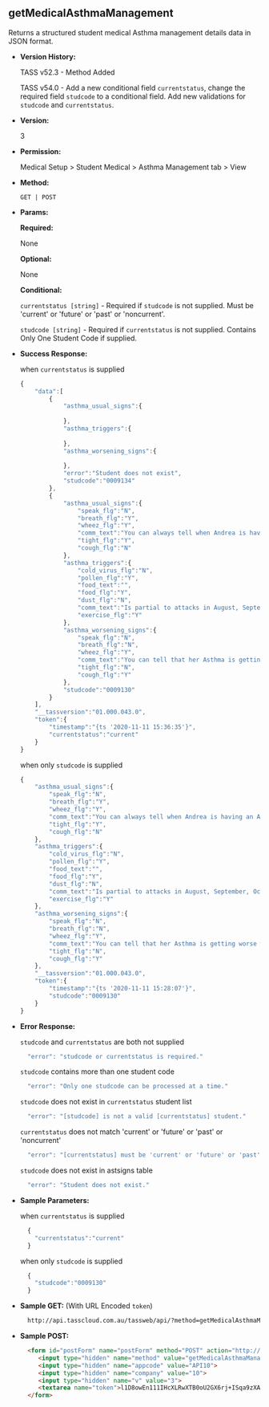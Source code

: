 **getMedicalAsthmaManagement**
----
  Returns a structured student medical Asthma management details data in JSON format.
  
* **Version History:**

  TASS v52.3 - Method Added

  TASS v54.0 - Add a new conditional field `currentstatus`, change the required field `studcode` to a conditional field. Add new validations for `studcode` and `currentstatus`.

* **Version:**

  3

* **Permission:**

  Medical Setup > Student Medical > Asthma Management tab > View

* **Method:**

  `GET | POST`
  
*  **Params:**

   **Required:**
 
   None

   **Optional:**

   None

   **Conditional:**

    `currentstatus [string]` - Required if `studcode` is not supplied. Must be 'current' or 'future' or 'past' or 'noncurrent'.

    `studcode [string]` - Required if `currentstatus` is not supplied. Contains Only One Student Code if supplied.

* **Success Response:**

    when `currentstatus` is supplied
    ```javascript
    {
        "data":[
            {
                "asthma_usual_signs":{
                    
                },
                "asthma_triggers":{
                    
                },
                "asthma_worsening_signs":{
                    
                },
                "error":"Student does not exist",
                "studcode":"0009134"
            },
            {
                "asthma_usual_signs":{
                    "speak_flg":"N",
                    "breath_flg":"Y",
                    "wheez_flg":"Y",
                    "comm_text":"You can always tell when Andrea is having an Asthma attack.  First she starts wheezing like an old steam train.  This could go on for some time and become quite significant.  Sometimes she coughs x200",
                    "tight_flg":"Y",
                    "cough_flg":"N"
                },
                "asthma_triggers":{
                    "cold_virus_flg":"N",
                    "pollen_flg":"Y",
                    "food_text":"",
                    "food_flg":"Y",
                    "dust_flg":"N",
                    "comm_text":"Is partial to attacks in August, September, October, November, December and January.  However she is also prone to attacks in February, March, April, May, June and July.  The weather also impacts x200",
                    "exercise_flg":"Y"
                },
                "asthma_worsening_signs":{
                    "speak_flg":"N",
                    "breath_flg":"N",
                    "wheez_flg":"Y",
                    "comm_text":"You can tell that her Asthma is getting worse when she turns blue in the face.  It is really such a striking blue colour, you can't possible miss it.  She may also pass out and fall down.  You canx200",
                    "tight_flg":"N",
                    "cough_flg":"Y"
                },
                "studcode":"0009130"
            }
        ],
        "__tassversion":"01.000.043.0",
        "token":{
            "timestamp":"{ts '2020-11-11 15:36:35'}",
            "currentstatus":"current"
        }
    }
    ```

    when only `studcode` is supplied
    ```javascript
    {
        "asthma_usual_signs":{
            "speak_flg":"N",
            "breath_flg":"Y",
            "wheez_flg":"Y",
            "comm_text":"You can always tell when Andrea is having an Asthma attack.  First she starts wheezing like an old steam train.  This could go on for some time and become quite significant.  Sometimes she coughs x200",
            "tight_flg":"Y",
            "cough_flg":"N"
        },
        "asthma_triggers":{
            "cold_virus_flg":"N",
            "pollen_flg":"Y",
            "food_text":"",
            "food_flg":"Y",
            "dust_flg":"N",
            "comm_text":"Is partial to attacks in August, September, October, November, December and January.  However she is also prone to attacks in February, March, April, May, June and July.  The weather also impacts x200",
            "exercise_flg":"Y"
        },
        "asthma_worsening_signs":{
            "speak_flg":"N",
            "breath_flg":"N",
            "wheez_flg":"Y",
            "comm_text":"You can tell that her Asthma is getting worse when she turns blue in the face.  It is really such a striking blue colour, you can't possible miss it.  She may also pass out and fall down.  You canx200",
            "tight_flg":"N",
            "cough_flg":"Y"
        },
        "__tassversion":"01.000.043.0",
        "token":{
            "timestamp":"{ts '2020-11-11 15:28:07'}",
            "studcode":"0009130"
        }
    }
    ```
 
* **Error Response:**

    `studcode` and `currentstatus` are both not supplied
    ```javascript
      "error": "studcode or currentstatus is required."
    ```

    `studcode` contains more than one student code
    ```javascript
      "error": "Only one studcode can be processed at a time."
    ```

    `studcode` does not exist in `currentstatus` student list
    ```javascript
      "error": "[studcode] is not a valid [currentstatus] student."
    ```

    `currentstatus` does not match 'current' or 'future' or 'past' or 'noncurrent'
    ```javascript
      "error": "[currentstatus] must be 'current' or 'future' or 'past' or 'noncurrent'."
    ```

    `studcode` does not exist in astsigns table
    ```javascript
      "error": "Student does not exist."
    ```

* **Sample Parameters:**

    when `currentstatus` is supplied
  ```javascript
    {
      "currentstatus":"current"
    }
  ```

    when only `studcode` is supplied
  ```javascript
    {
      "studcode":"0009130"
    }
  ```

* **Sample GET:** (With URL Encoded `token`)

  ```HTML
    http://api.tasscloud.com.au/tassweb/api/?method=getMedicalAsthmaManagement&appcode=API10&company=10&v=3&token=l1D8owEn111IHcXLRwXTB0oU2GX6rj%2BISqa9zXA8We3J3mwgjW5pdUvFK3%2FIZ4mJ4bMyfKTmEoup%2B3tTE9GeLQ%3D%3D
  ```
  
* **Sample POST:**

  ```HTML
    <form id="postForm" name="postForm" method="POST" action="http://api.tasscloud.com.au/tassweb/api/">
       <input type="hidden" name="method" value="getMedicalAsthmaManagement">
       <input type="hidden" name="appcode" value="API10">
       <input type="hidden" name="company" value="10">
       <input type="hidden" name="v" value="3">
       <textarea name="token">l1D8owEn111IHcXLRwXTB0oU2GX6rj+ISqa9zXA8We3J3mwgjW5pdUvFK3/IZ4mJ4bMyfKTmEoup+3tTE9GeLQ==</textarea>
    </form>
  ```